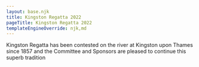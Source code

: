 ```yaml
---
layout: base.njk
title: Kingston Regatta 2022
pageTitle: Kingston Regatta 2022
templateEngineOverride: njk,md
---
```



Kingston Regatta has been contested on the river at Kingston upon Thames since 1857 and the Committee and Sponsors are pleased to continue this superb tradition



